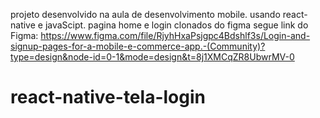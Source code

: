 projeto desenvolvido na aula de desenvolvimento mobile. 
usando react-native e javaScipt.
pagina home e login 
clonados do figma
segue link do Figma: https://www.figma.com/file/RjyhHxaPsjgpc4Bdshlf3s/Login-and-signup-pages-for-a-mobile-e-commerce-app.-(Community)?type=design&node-id=0-1&mode=design&t=8j1XMCqZR8UbwrMV-0





# react-native-tela-login
